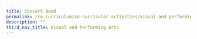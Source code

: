 ```yaml
---
title: Concert Band
permalink: /co-curriculum/co-curricular-activities/visual-and-performing-arts/concert-band/
description: ""
third_nav_title: Visual and Performing Arts
---
```

